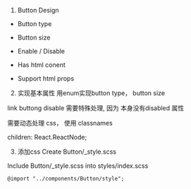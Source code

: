 1. Button Design
- Button type

- Button size

- Enable / Disable
  
- Has html conent

- Support html props

2. 实现基本属性
用enum实现button type， button size

link buttong disable 需要特殊处理, 因为 <a> 本身没有disabled 属性

需要动态处理 css， 使用 classnames

children: React.ReactNode;


3. 添加css
Create Button/_style.scss

Include Button/_style.scss into styles/index.scss
```
@import "../components/Button/style";
```